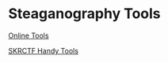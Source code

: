# Steaganography Tools

[Online Tools](https://aperisolve.fr/)

[SKRCTF Handy Tools](http://teamskr.rocks/tools)
